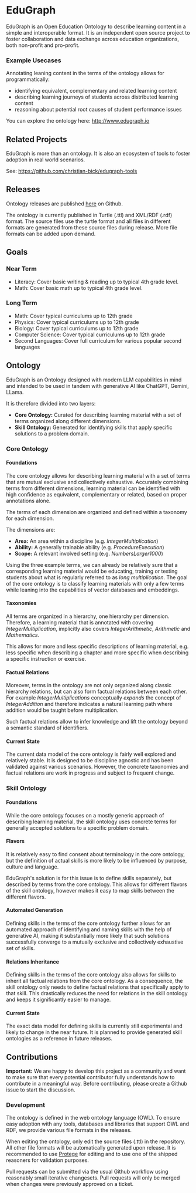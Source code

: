 # EduGraph

EduGraph is an Open Education Ontology to describe learning content in a simple and interoperable format. It is an
independent open source project to foster collaboration and data exchange across education organizations, both
non-profit and pro-profit.

### Example Usecases

Annotating leaning content in the terms of the ontology allows for programmatically:

- identifying equivalent, complementary and related learning content
- describing learning journeys of students across distributed learning content
- reasoning about potential root causes of student performance issues

You can explore the ontology here: http://www.edugraph.io

## Related Projects

EduGraph is more than an ontology. It is also an ecosystem of tools to foster adoption in real world scenarios.

See: https://github.com/christian-bick/edugraph-tools

## Releases

Ontology releases are published [here](https://github.com/christian-bick/edugraph-ontology/releases) on Github.

The ontology is currently published in Turtle (.ttl) and XML/RDF (.rdf) format. The source files use the turtle
format and all files in different formats are generated from these source files during release. More file formats can
be added upon demand.

## Goals

### Near Term

- Literacy: Cover basic writing & reading up to typical 4th grade level.
- Math: Cover basic math up to typical 4th grade level.

### Long Term

- Math: Cover typical curriculums up to 12th grade
- Physics: Cover typical curriculums up to 12th grade
- Biology: Cover typical curriculums up to 12th grade
- Computer Science: Cover typical curriculums up to 12th grade
- Second Languages: Cover full curriculum for various popular second languages

## Ontology

EduGraph is an Ontology designed with modern LLM capabilities in mind and intended to be used in tandem with
generative AI like ChatGPT, Gemini, LLama.

It is therefore divided into two layers:

- **Core Ontology:** Curated for describing learning material with a set of terms organized along different dimensions.
- **Skill Ontology:** Generated for identifying skills that apply specific solutions to a problem domain.

### Core Ontology

#### Foundations

The core ontology allows for describing learning material with a set of terms that are mutual exclusive and collectively
exhaustive. Accurately combining terms from different dimensions, learning material can be identified with high
confidence as equivalent, complementary or related, based on proper annotations alone.

The terms of each dimension are organized and defined within a taxonomy for each dimension.

The dimensions are:

- **Area:** An area within a discipline (e.g. _IntegerMultiplication_)
- **Ability:** A generally trainable ability (e.g. _ProcedureExecution_)
- **Scope:** A relevant involved setting (e.g. _NumbersLarger1000_)

Using the three example terms, we can already be relatively sure that a corresponding learning material would be
educating, training or testing students about what is regularly referred to as _long multiplication_. The goal of the
core ontology is to classify learning materials with only a few terms while leaning into the capabilities of 
vector databases and embeddings.

#### Taxonomies

All terms are organized in a hierarchy, one hierarchy per dimension. Therefore, a learning material that is annotated
with covering _IntegerMultiplication_, implicitly also covers _IntegerArithmetic_, _Arithmetic_ and _Mathematics_.

This allows for more and less specific descriptions of learning material, e.g. less specific when describing a chapter
and more specific when describing a specific instruction or exercise.

#### Factual Relations

Moreover, terms in the ontology are not only organized along classic hierarchy relations, but can also form
factual relations between each other. For example _IntegerMultiplications_ conceptually _expands_ the concept of
_IntegerAddition_ and therefore indicates a natural learning path where addition would be taught before multiplication.

Such factual relations allow to infer knowledge and lift the ontology beyond a semantic standard of identifiers.

#### Current State

The current data model of the core ontology is fairly well explored and relatively stable. It is designed to be
discipline agnostic and has been validated against various scenarios. However, the concrete taxonomies and factual 
relations are work in progress and subject to frequent change.

### Skill Ontology

#### Foundations

While the core ontology focuses on a mostly generic approach of describing learning material, the skill ontology uses
concrete terms for generally accepted solutions to a specific problem domain.

#### Flavors

It is relatively easy to find consent about terminology in the core ontology, but the definition of actual skills is
more likely to be influenced by purpose, culture and language.

EduGraph's solution is for this issue is to define skills separately, but described by terms from the core ontology. 
This allows for different flavors of the skill ontology, however makes it easy to map skills between the different 
flavors.

#### Automated Generation

Defining skills in the terms of the core ontology further allows for an automated approach of identifying and naming
skills with the help of generative AI, making it substantially more likely that such solutions successfully converge to 
a mutually exclusive and collectively exhaustive set of skills.

#### Relations Inheritance

Defining skills in the terms of the core ontology also allows for skills to inherit all factual relations from the core 
ontology. As a consequence, the skill ontology only needs to define factual relations that specifically apply to that 
skill. This drastically reduces the need for relations in the skill ontology and keeps it significantly easier to 
manage.

#### Current State

The exact data model for defining skills is currently still experimental and likely to change in the near future.
It is planned to provide generated skill ontologies as a reference in future releases.

## Contributions

**Important:** We are happy to develop this project as a community and want to make sure that every potential 
contributor fully understands how to contribute in a meaningful way. Before contributing, please create
a Github issue to start the discussion.

### Development

The ontology is defined in the web ontology language (OWL). To ensure easy adoption with any tools, databases
and libraries that support OWL and RDF, we provide various file formats in the releases.

When editing the ontology, only edit the source files (.ttl) in the repository. All other file formats will be 
automatically generated upon release. It is recommended to use [Protege](https://protege.stanford.edu/) for editing
and to use one of the shipped reasoners for validation purposes.

Pull requests can be submitted via the usual Github workflow using reasonably small iterative changesets. Pull requests
will only be merged when changes were previously approved on a ticket.
